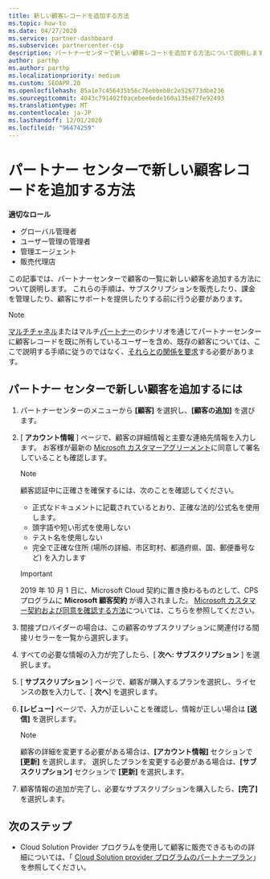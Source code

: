 ```yaml
---
title: 新しい顧客レコードを追加する方法
ms.topic: how-to
ms.date: 04/27/2020
ms.service: partner-dashboard
ms.subservice: partnercenter-csp
description: パートナーセンターで新しい顧客レコードを追加する方法について説明します。 その後、顧客のサブスクリプションを販売したり、請求を管理したり、カスタマーサポートを提供したりすることができます。
author: parthp
ms.author: parthp
ms.localizationpriority: medium
ms.custom: SEOAPR.20
ms.openlocfilehash: 85a1e7c456435b56c76ebbeb8c2e526773dbe236
ms.sourcegitcommit: 4043c791402f0acebee6ede160a135e87fe92493
ms.translationtype: MT
ms.contentlocale: ja-JP
ms.lasthandoff: 12/01/2020
ms.locfileid: "96474259"
---
```

# <a name="how-to-add-a-new-customer-record-in-partner-center"></a>パートナー センターで新しい顧客レコードを追加する方法


**適切なロール**

- グローバル管理者
- ユーザー管理の管理者
- 管理エージェント
- 販売代理店

この記事では、パートナーセンターで顧客の一覧に新しい顧客を追加する方法について説明します。 これらの手順は、サブスクリプションを販売したり、課金を管理したり、顧客にサポートを提供したりする前に行う必要があります。

>[!NOTE]
>[マルチチャネル](multichannel.md)またはマルチ[パートナー](multipartner.md)のシナリオを通じてパートナーセンターに顧客レコードを既に所有しているユーザーを含め、既存の顧客については、ここで説明する手順に従うのではなく、[それらとの関係を要求](request-a-relationship-with-a-customer.md)する必要があります。

## <a name="to-add-a-new-customer-in-partner-center"></a>パートナー センターで新しい顧客を追加するには

1. パートナーセンターのメニューから **[顧客]** を選択し、**[顧客の追加]** を選びます。

2. [ **アカウント情報** ] ページで、顧客の詳細情報と主要な連絡先情報を入力します。 お客様が最新の [Microsoft カスタマーアグリーメント](agreements.md)に同意して署名していることも確認します。

   >[!NOTE]
   >
   >顧客認証中に正確さを確保するには、次のことを確認してください。
   >
   >- 正式なドキュメントに記載されているとおり、正確な法的/公式名を使用します。
   >- 頭字語や短い形式を使用しない
   >- テスト名を使用しない
   >- 完全で正確な住所 (場所の詳細、市区町村、都道府県、国、郵便番号など) を入力します

   >[!IMPORTANT]
   > 2019 年 10 月 1 日に、Microsoft Cloud 契約に置き換わるものとして、CPS プログラムに **Microsoft 顧客契約** が導入されました。 [Microsoft カスタマー契約および同意を確認する方法](confirm-customer-agreement.md)については、こちらを参照してください。
  
3. 間接プロバイダーの場合は、この顧客のサブスクリプションに関連付ける間接リセラーを一覧から選択します。

4. すべての必要な情報の入力が完了したら、[ **次へ: サブスクリプション** ] を選択します。

5. [ **サブスクリプション** ] ページで、顧客が購入するプランを選択し、ライセンスの数を入力して、[ **次へ**] を選択します。

6. **[レビュー]** ページで、入力が正しいことを確認し、情報が正しい場合は **[送信]** を選択します。

   >[!NOTE]
   >顧客の詳細を変更する必要がある場合は、**[アカウント情報]** セクションで **[更新]** を選択します。 選択したプランを変更する必要がある場合は、**[サブスクリプション]** セクションで **[更新]** を選択します。

7. 顧客情報の追加が完了し、必要なサブスクリプションを購入したら、**[完了]** を選択します。

## <a name="next-steps"></a>次のステップ

- Cloud Solution Provider プログラムを使用して顧客に販売できるものの詳細については、「 [Cloud Solution provider プログラムのパートナープラン](csp-offers.md)」を参照してください。

